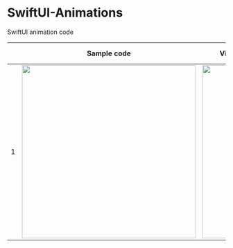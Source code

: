 # SwiftUI-Animations
SwiftUI animation code

|   | Sample code  | View animation | Full code |
|-- | ------------- | ------------- | --------- |
| 1 | <img src="https://github.com/PollyVern/ContentForRepositories/blob/main/SwiftUIAnimations/SliderButtonSampleCode.png" height="400" width="400">  |<img src="https://github.com/PollyVern/ContentForRepositories/blob/main/SwiftUIAnimations/SliderButton.gif" height="400" width="200">|[Link for Code](https://github.com/PollyVern/SwiftUI-Animations/blob/main/ButtonAnimations/SliderButton.swift)|
